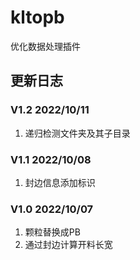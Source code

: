 # kltopb

优化数据处理插件

## 更新日志

### V1.2 2022/10/11
1. 递归检测文件夹及其子目录

### V1.1  2022/10/08
1. 封边信息添加标识

### V1.0  2022/10/07
1. 颗粒替换成PB
2. 通过封边计算开料长宽